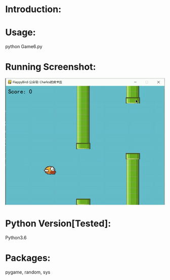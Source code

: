 # Introduction:

# Usage:
python Game6.py
# Running Screenshot:
![img](Screenshot.png)
# Python Version[Tested]:
Python3.6
# Packages:
pygame, random, sys